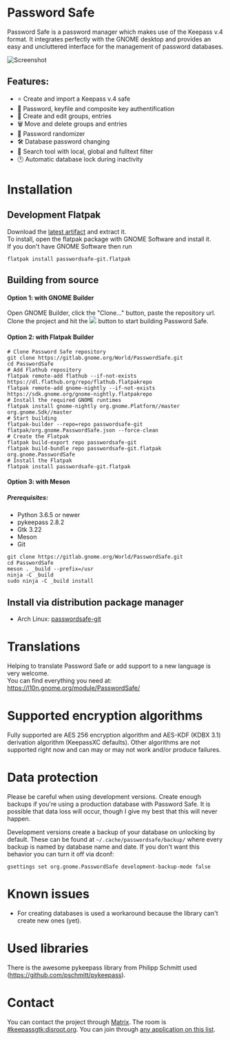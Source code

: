 # Password Safe
Password Safe is a password manager which makes use of the Keepass v.4 format.
It integrates perfectly with the GNOME desktop and provides an easy and uncluttered interface for the management of password databases.

![Screenshot](https://terminal.run/stuff/overview.png)

## Features:
* ⭐ Create and import a Keepass v.4 safe
* 🔐 Password, keyfile and composite key authentification
* 📝 Create and edit groups, entries
* 🗑 Move and delete groups and entries
* 🎲 Password randomizer
* 🛠 Database password changing
* 🔎 Search tool with local, global and fulltext filter
* 🕐 Automatic database lock during inactivity

# Installation
## Development Flatpak
Download the [latest artifact](https://gitlab.gnome.org/World/PasswordSafe/-/jobs/artifacts/master/download?job=flatpak) and extract it.  
To install, open the flatpak package with GNOME Software and install it.  
If you don't have GNOME Software then run
```
flatpak install passwordsafe-git.flatpak
```


## Building from source


#### Option 1: with GNOME Builder
Open GNOME Builder, click the "Clone..." button, paste the repository url.
Clone the project and hit the ![](https://terminal.run/stuff/run_button.png) button to start building Password Safe.

#### Option 2: with Flatpak Builder
```
# Clone Password Safe repository
git clone https://gitlab.gnome.org/World/PasswordSafe.git
cd PasswordSafe
# Add Flathub repository
flatpak remote-add flathub --if-not-exists https://dl.flathub.org/repo/flathub.flatpakrepo
flatpak remote-add gnome-nightly --if-not-exists https://sdk.gnome.org/gnome-nightly.flatpakrepo
# Install the required GNOME runtimes
flatpak install gnome-nightly org.gnome.Platform//master org.gnome.Sdk//master
# Start building
flatpak-builder --repo=repo passwordsafe-git flatpak/org.gnome.PasswordSafe.json --force-clean
# Create the Flatpak
flatpak build-export repo passwordsafe-git
flatpak build-bundle repo passwordsafe-git.flatpak org.gnome.PasswordSafe
# Install the Flatpak
flatpak install passwordsafe-git.flatpak

```


#### Option 3: with Meson
##### Prerequisites:
* Python 3.6.5 or newer
* pykeepass 2.8.2
* Gtk 3.22
* Meson
* Git

```
git clone https://gitlab.gnome.org/World/PasswordSafe.git
cd PasswordSafe
meson . _build --prefix=/usr
ninja -C _build
sudo ninja -C _build install
```

## Install via distribution package manager
* Arch Linux: [passwordsafe-git](https://aur.archlinux.org/packages/gnome-passwordsafe-git/)

# Translations
Helping to translate Password Safe or add support to a new language is very welcome.  
You can find everything you need at: https://l10n.gnome.org/module/PasswordSafe/

# Supported encryption algorithms
Fully supported are AES 256 encryption algorithm and AES-KDF (KDBX 3.1) derivation algorithm (KeepassXC defaults).
Other algorithms are not supported right now and can may or may not work and/or produce failures.

# Data protection
Please be careful when using development versions. Create enough backups if you're using a production database with Password Safe. It is possible that data loss will occur, though I give my best that this will never happen.  

Development versions create a backup of your database on unlocking by default. These can be found at ```~/.cache/passwordsafe/backup/``` where every backup is named by database name and date. If you don't want this behavior you can turn it off via dconf:  
```
gsettings set org.gnome.PasswordSafe development-backup-mode false
```

# Known issues
* For creating databases is used a workaround because the library can't create new ones (yet).

# Used libraries
There is the awesome pykeepass library from Philipp Schmitt used (https://github.com/pschmitt/pykeepass).

# Contact
You can contact the project through [Matrix](https://matrix.org). The room is
[#keepassgtk:disroot.org](https://matrix.to/#/#keepassgtk:disroot.org). You can
join through [any application on this list](https://matrix.org/docs/projects/try-matrix-now.html).

